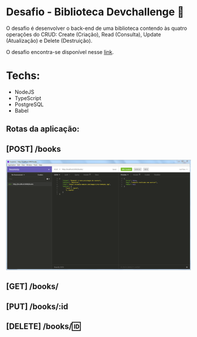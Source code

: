 # Desafio - Biblioteca Devchallenge :rocket:
O desafio é desenvolver o back-end de uma biblioteca contendo às quatro operações do CRUD: Create (Criação), Read (Consulta), Update (Atualização) e Delete (Destruição).

O desafio encontra-se disponível nesse <a href="https://github.com/devchallenge-io/biblioteca-backend">link</a>.

# Techs:
- NodeJS
- TypeScript
- PostgreSQL
- Babel

## Rotas da aplicação:
## <b>[POST] </b> /books  
![imageGET](./db/POST.PNG)

## <b>[GET] </b> /books/

## <b>[PUT] </b> /books/:id

## <b>[DELETE] </b> /books/:id:
